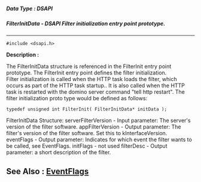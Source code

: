 ##### Data Type : DSAPI
##### FilterInitData - DSAPI Filter initialization entry point prototype.
---
```
#include <dsapi.h>
```
**Description :**

The FilterInitData structure is referenced in the FilterInit entry point 
prototype.  The FilterInit entry point defines the filter initialization.  
Filter initialization is called when the HTTP task loads the filter, which 
occurs as part of the HTTP task startup..  It is also called when the HTTP task 
is restarted with the domino server command "tell http restart".  The filter 
initialization proto type would be defined as follows:

	typedef unsigned int FilterInit( FilterInitData* initData );

FilterInitData Structure:
serverFilterVersion - Input parameter:  The server's version of the filter 
software.
appFilterVersion - Output parameter: The filter's version of the filter 
software.  Set this to kInterfaceVersion.
eventFlags - Output parameter: Indicates for which event the filter wants to be 
called, see EventFlags.
initFlags - not used
filterDesc - Output parameter: a short description of the filter.


**See Also :**
[EventFlags](/reference/Data/EventFlags)
---
